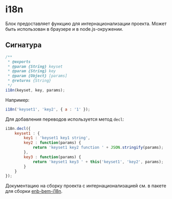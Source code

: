 # i18n

Блок предоставляет функцию для интернационализации проекта.
Может быть использован в браузере и в node.js-окружении.

## Сигнатура

```js
/**
 * @exports
 * @param {String} keyset
 * @param {String} key
 * @param {Object} [params]
 * @returns {String}
 */
i18n(keyset, key, params);
```

Например:
```js
i18n('keyset1', 'key2', { a : '1' });
```

Для добавления переводов используется метод `decl`:
```js
i18n.decl({
    keyset1 : {
        key1 : 'keyset1 key1 string',
        key2 : function(params) {
            return 'keyset1 key2 function ' + JSON.stringify(params);
        },
        key3 : function(params) {
            return 'keyset1 key3 ' + this('keyset1', 'key2', params);
        }
    }
});
```

Документацию на сборку проекта с интернационализацией см. в пакете для сборки [enb-bem-i18n](https://ru.bem.info/tools/bem/enb-bem-i18n/readme/).
